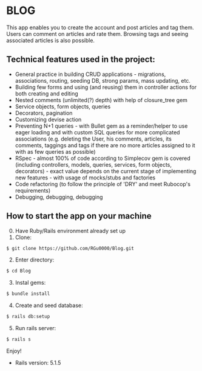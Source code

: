 # BLOG
This app enables you to create the account and post articles and tag them. Users can comment on articles and rate them. Browsing tags and seeing associated articles is also possible.

## Technical features used in the project:
* General practice in building CRUD applications - migrations, associations, routing, seeding DB, strong params, mass updating, etc.
* Building few forms and using (and reusing) them in controller actions for both creating and editing
* Nested comments (unlimited(?) depth) with help of closure_tree gem
* Service objects, form objects, queries
* Decorators, pagination
* Customizing devise action
* Preventing N+1 queries - with Bullet gem as a reminder/helper to use eager loading and with custom SQL queries for more complicated associations (e.g. deleting the User, his comments, articles, its comments, taggings and tags if there are no more articles assigned to it with as few queries as possible)
* RSpec - almost 100% of code according to Simplecov gem is covered (including controllers, models, queries, services, form objects, decorators) - exact value depends on the current stage of implementing new features - with usage of mocks/stubs and factories
* Code refactoring (to follow the principle of 'DRY' and meet Rubocop's requirements)
* Debugging, debugging, debugging

## How to start the app on your machine
0. Have Ruby/Rails environment already set up
1. Clone:
```bash
$ git clone https://github.com/RGu0000/Blog.git
```

2. Enter directory:
```bash
$ cd Blog
```

3. Instal gems:
```bash
$ bundle install
```

4. Create and seed database:
```bash
$ rails db:setup
```

5. Run rails server:
```bash
$ rails s
```

Enjoy!

* Rails version: 5.1.5
